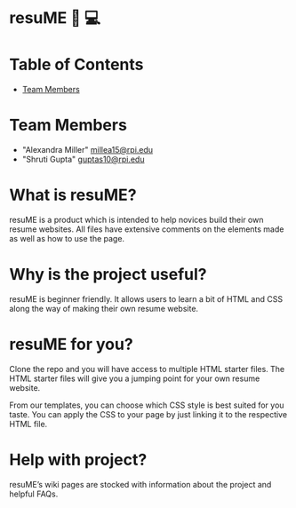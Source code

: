 # resuME 📄 💻


# Table of Contents

* [Team Members](#team-members)

# <a name="team-members"></a>Team Members
* "Alexandra Miller" <millea15@rpi.edu>
* "Shruti Gupta" <guptas10@rpi.edu>




# What is resuME?

resuME is a product which is intended to help novices build their own resume websites. All files have extensive comments on the elements made as well as how to use the page. 

# Why is the project useful?

resuME is beginner friendly. It allows users to learn a bit of HTML and CSS along the way of making their own resume website. 


# resuME for you?

Clone the repo and you will have access to multiple HTML starter files. The HTML starter files will give you a jumping point for your own resume website. 

From our templates, you can choose which CSS style is best suited for you taste. You can apply the CSS to your page by just linking it to the respective HTML file. 

# Help with project?

resuME’s wiki pages are stocked with information about the project and helpful FAQs. 


